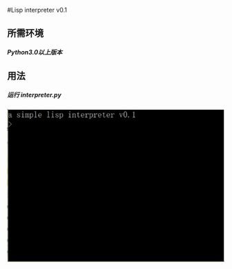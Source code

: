 #Lisp interpreter v0.1

## 所需环境
##### Python3.0以上版本

## 用法
##### 运行 interpreter.py

![](https://github.com/zjryan/interpreter/blob/master/screenshots/yanshi.gif) 

